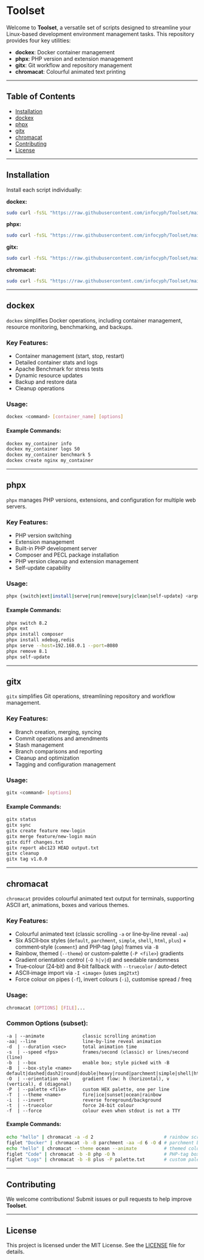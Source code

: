 # Toolset

Welcome to **Toolset**, a versatile set of scripts designed to streamline your Linux-based development environment management tasks. This repository provides four key utilities:

- **dockex**: Docker container management
- **phpx**: PHP version and extension management
- **gitx**: Git workflow and repository management
- **chromacat**: Colourful animated text printing

---

## Table of Contents
- [Installation](#installation)
- [dockex](#dockex)
- [phpx](#phpx)
- [gitx](#gitx)
- [chromacat](#chromacat)
- [Contributing](#contributing)
- [License](#license)

---

## Installation

Install each script individually:

**dockex:**
```bash
sudo curl -fsSL "https://raw.githubusercontent.com/infocyph/Toolset/main/Docker/dockex" -o /usr/local/bin/dockex && sudo chmod +x /usr/local/bin/dockex
```

**phpx:**
```bash
sudo curl -fsSL "https://raw.githubusercontent.com/infocyph/Toolset/main/PHP/phpx" -o /usr/local/bin/phpx && sudo chmod +x /usr/local/bin/phpx
```

**gitx:**
```bash
sudo curl -fsSL "https://raw.githubusercontent.com/infocyph/Toolset/main/Git/gitx" -o /usr/local/bin/gitx && sudo chmod +x /usr/local/bin/gitx
```

**chromacat:**
```bash
sudo curl -fsSL "https://raw.githubusercontent.com/infocyph/Toolset/main/ChromaCat/chromacat" -o /usr/local/bin/chromacat && sudo chmod +x /usr/local/bin/chromacat
```

---

## dockex

`dockex` simplifies Docker operations, including container management, resource monitoring, benchmarking, and backups.

### Key Features:
- Container management (start, stop, restart)
- Detailed container stats and logs
- Apache Benchmark for stress tests
- Dynamic resource updates
- Backup and restore data
- Cleanup operations

### Usage:
```bash
dockex <command> [container_name] [options]
```

#### Example Commands:
```bash
dockex my_container info
dockex my_container logs 50
dockex my_container benchmark 5
dockex create nginx my_container
```

---

## phpx

`phpx` manages PHP versions, extensions, and configuration for multiple web servers.

### Key Features:
- PHP version switching
- Extension management
- Built-in PHP development server
- Composer and PECL package installation
- PHP version cleanup and extension management
- Self-update capability

### Usage:
```bash
phpx {switch|ext|install|serve|run|remove|sury|clean|self-update} <arguments>
```

#### Example Commands:
```bash
phpx switch 8.2
phpx ext
phpx install composer
phpx install xdebug,redis
phpx serve --host=192.168.0.1 --port=8080
phpx remove 8.1
phpx self-update
```

---

## gitx

`gitx` simplifies Git operations, streamlining repository and workflow management.

### Key Features:
- Branch creation, merging, syncing
- Commit operations and amendments
- Stash management
- Branch comparisons and reporting
- Cleanup and optimization
- Tagging and configuration management

### Usage:
```bash
gitx <command> [options]
```

#### Example Commands:
```bash
gitx status
gitx sync
gitx create feature new-login
gitx merge feature/new-login main
gitx diff changes.txt
gitx report abc123 HEAD output.txt
gitx cleanup
gitx tag v1.0.0
```

---

## chromacat

`chromacat` provides colourful animated text output for terminals, supporting ASCII art, animations, boxes and various themes.

### Key Features:
- Colourful animated text (classic scrolling `-a` or line‑by‑line reveal `-aa`)
- Six ASCII‑box styles (`default`, `parchment`, `simple`, `shell`, `html`, `plus`) + comment‑style (`comment`) and PHP‑tag (`php`) frames via `-B`
- Rainbow, themed (`--theme`) or custom‑palette (`-P <file>`) gradients
- Gradient orientation control (`-O h|v|d`) and seedable randomness
- True‑colour (24‑bit) and 8‑bit fallback with `--truecolor` / auto‑detect
- ASCII‑image import via `-I <image>` (uses `img2txt`)
- Force colour on pipes (`-f`), invert colours (`-i`), customise spread / freq

### Usage:
```bash
chromacat [OPTIONS] [FILE]...
```

### Common Options (subset):
```
-a | --animate              classic scrolling animation
-aa| --line                 line-by-line reveal animation
-d  | --duration <sec>      total animation time
-s  | --speed <fps>         frames/second (classic) or lines/second (line)
-b  | --box                 enable box; style picked with -B
-B  | --box-style <name>    default|dashed|dash2|round|double|heavy|round|parchment|simple|shell|html|plus|comment|php|chain
-O  | --orientation <o>     gradient flow: h (horizontal), v (vertical), d (diagonal)
-P  | --palette <file>      custom HEX palette, one per line
-T  | --theme <name>        fire|ice|sunset|ocean|rainbow
-i  | --invert              reverse foreground/background
-t  | --truecolor           force 24‑bit colour
-f  | --force               colour even when stdout is not a TTY
```

#### Example Commands:
```bash
echo "hello" | chromacat -a -d 2                          # rainbow scroll
figlet "Docker" | chromacat -b -B parchment -aa -d 6 -O d # parchment box, diagonal reveal
echo "hello" | chromacat --theme ocean --animate          # themed colours
figlet "Code" | chromacat -b -B php -O h                  # PHP‑tag box
figlet "Logs" | chromacat -b -B plus -P palette.txt       # custom palette with plus box
```

---

## Contributing

We welcome contributions! Submit issues or pull requests to help improve **Toolset**.

---

## License

This project is licensed under the MIT License. See the [LICENSE](LICENSE) file for details.

